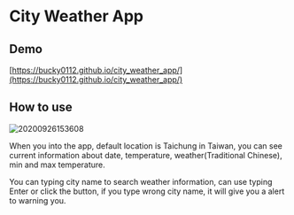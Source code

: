 # City Weather App

## Demo 
[https://bucky0112.github.io/city_weather_app/](https://bucky0112.github.io/city_weather_app/)

## How to use
![20200926153608](https://i.imgur.com/6D6dbCi.png)

When you into the app, default location is Taichung in Taiwan, you can see current information about date, temperature, weather(Traditional Chinese), min and max temperature.

You can typing city name to search weather information, can use typing Enter or click the button, if you type wrong city name, it will give you a alert to warning you.